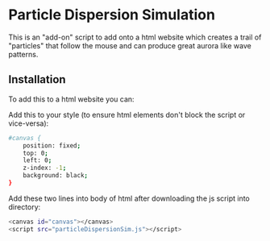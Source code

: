 # Particle Dispersion Simulation

This is an "add-on" script to add onto a html website which creates a trail of "particles" that follow the mouse and can produce great aurora like wave patterns.

## Installation

To add this to a html website you can:

Add this to your style (to ensure html elements don't block the script or vice-versa):

```bash
#canvas {
    position: fixed;
    top: 0;
    left: 0;
    z-index: -1;
    background: black;
}
```

Add these two lines into body of html after downloading the js script into directory:

```bash
<canvas id="canvas"></canvas>
<script src="particleDispersionSim.js"></script>
```
